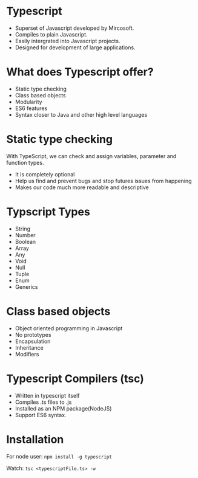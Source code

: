 # Typescript
- Superset of Javascript developed by Mircosoft.
- Compiles to plain Javascript.
- Easily intergrated into Javascript projects.
- Designed for development of large applications.

# What does Typescript offer? 
- Static type checking
- Class based objects
- Modularity
- ES6 features
- Syntax closer to Java and other high level languages

# Static type checking
With TypeScript, we can check and assign variables, parameter and function types.
- It is completely optional
- Help us find and prevent bugs and stop futures issues from happening
- Makes our code much more readable and descriptive

# Typscript Types
- String
- Number
- Boolean
- Array
- Any
- Void
- Null
- Tuple
- Enum
- Generics

# Class based objects
- Object oriented programming in Javascript
- No prototypes
- Encapsulation
- Inheritance
- Modifiers

# Typescript Compilers (tsc)
- Written in typescript itself
- Compiles .ts files to .js
- Installed as an NPM package(NodeJS)
- Support ES6 syntax.

# Installation
For node user: `npm install -g typescript`

Watch: `tsc <typescriptFile.ts> -w`